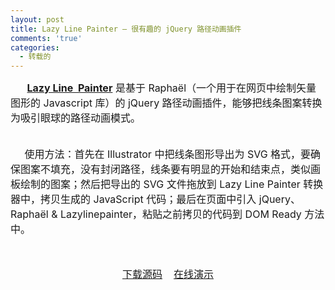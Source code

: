 ```yaml
---
layout: post
title: Lazy Line Painter – 很有趣的 jQuery 路径动画插件
comments: 'true'
categories:
  - 转载的
---
```

<span style="font-size: medium;"><strong>       <a href="http://lazylinepainter.info/" target="_blank">Lazy Line  Painter</a></strong> 是基于 Raphaël（一个用于在网页中绘制矢量图形的 Javascript 库）的 jQuery 路径动画插件，能够把线条图案转换为吸引眼球的路径动画模式。  </span>

<div>
  <span style="font-size: medium;"> </span>
</div>

<div>
  <span style="font-size: medium;">     使用方法：首先在 Illustrator 中把线条图形导出为 SVG 格式，要确保图案不填充，没有封闭路径，线条要有明显的开始和结束点，类似画板绘制的图案；然后把导出的 SVG 文件拖放到 Lazy Line Painter 转换器中，拷贝生成的 JavaScript 代码；最后在页面中引入 jQuery、Raphaël & Lazylinepainter，粘贴之前拷贝的代码到 DOM Ready 方法中。  </span>
</div>

<div>
  <span style="font-size: medium;"> </span>
</div>

<div>
  <p style="text-align: center;">
    <a href="http://0.huugle.duapp.com/wp-content/uploads/1622042hmty3o7n2twutyu.jpg" target="_blank"><img alt="" src="http://0.huugle.duapp.com/wp-content/uploads/1622042hmty3o7n2twutyu.jpg" /></a>
  </p>
  
  <p style="text-align: center;">
    <span style="font-size: medium;"><a class="download" title="Download" href="https://github.com/camoconnell/lazy-line-painter" target="_blank">下载源码</a>    <a class="download" title="Demo" href="http://lazylinepainter.info/" target="_blank">在线演示</a></span>
  </p>
  
  <p>
    &nbsp;
  </p>
  
  <p>
    &nbsp;
  </p>
</div>